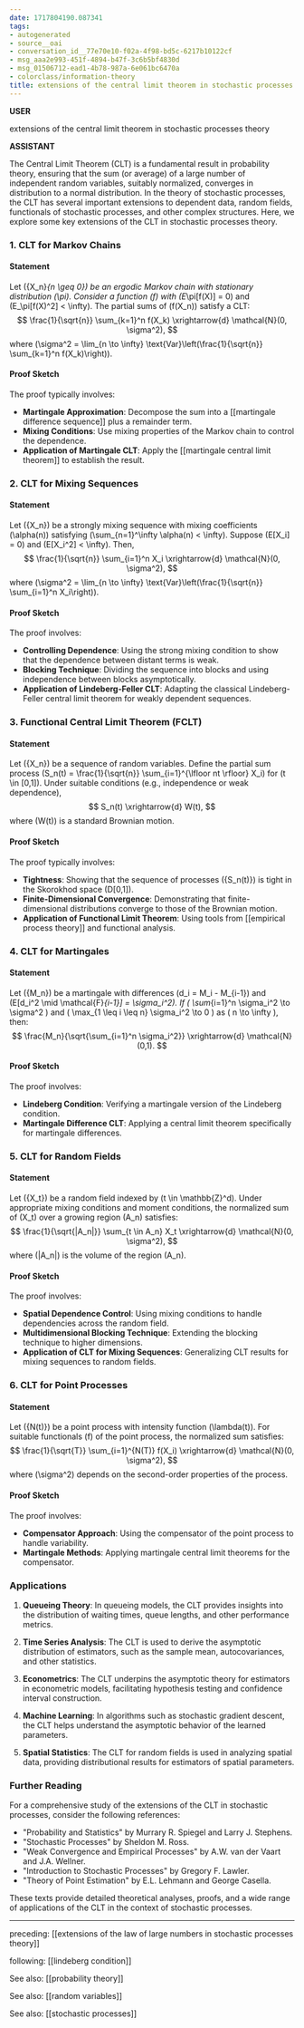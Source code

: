 ```yaml
---
date: 1717804190.087341
tags:
- autogenerated
- source__oai
- conversation_id__77e70e10-f02a-4f98-bd5c-6217b10122cf
- msg_aaa2e993-451f-4894-b47f-3c6b5bf4830d
- msg_01506712-ead1-4b78-987a-6e061bc6470a
- colorclass/information-theory
title: extensions of the central limit theorem in stochastic processes theory
---
```


**USER**

extensions of the central limit theorem in stochastic processes theory


**ASSISTANT**

The Central Limit Theorem (CLT) is a fundamental result in probability theory, ensuring that the sum (or average) of a large number of independent random variables, suitably normalized, converges in distribution to a normal distribution. In the theory of stochastic processes, the CLT has several important extensions to dependent data, random fields, functionals of stochastic processes, and other complex structures. Here, we explore some key extensions of the CLT in stochastic processes theory.

### 1. **CLT for Markov Chains**

#### Statement
Let \(\{X_n\}_{n \geq 0}\) be an ergodic Markov chain with stationary distribution \(\pi\). Consider a function \(f\) with \(E_\pi[f(X)] = 0\) and \(E_\pi[f(X)^2] < \infty\). The partial sums of \(f(X_n)\) satisfy a CLT:
$$ \frac{1}{\sqrt{n}} \sum_{k=1}^n f(X_k) \xrightarrow{d} \mathcal{N}(0, \sigma^2), $$
where \(\sigma^2 = \lim_{n \to \infty} \text{Var}\left(\frac{1}{\sqrt{n}} \sum_{k=1}^n f(X_k)\right)\).

#### Proof Sketch
The proof typically involves:
- **Martingale Approximation**: Decompose the sum into a [[martingale difference sequence]] plus a remainder term.
- **Mixing Conditions**: Use mixing properties of the Markov chain to control the dependence.
- **Application of Martingale CLT**: Apply the [[martingale central limit theorem]] to establish the result.

### 2. **CLT for Mixing Sequences**

#### Statement
Let \(\{X_n\}\) be a strongly mixing sequence with mixing coefficients \(\alpha(n)\) satisfying \(\sum_{n=1}^\infty \alpha(n) < \infty\). Suppose \(E[X_i] = 0\) and \(E[X_i^2] < \infty\). Then,
$$ \frac{1}{\sqrt{n}} \sum_{i=1}^n X_i \xrightarrow{d} \mathcal{N}(0, \sigma^2), $$
where \(\sigma^2 = \lim_{n \to \infty} \text{Var}\left(\frac{1}{\sqrt{n}} \sum_{i=1}^n X_i\right)\).

#### Proof Sketch
The proof involves:
- **Controlling Dependence**: Using the strong mixing condition to show that the dependence between distant terms is weak.
- **Blocking Technique**: Dividing the sequence into blocks and using independence between blocks asymptotically.
- **Application of Lindeberg-Feller CLT**: Adapting the classical Lindeberg-Feller central limit theorem for weakly dependent sequences.

### 3. **Functional Central Limit Theorem (FCLT)**

#### Statement
Let \(\{X_n\}\) be a sequence of random variables. Define the partial sum process \(S_n(t) = \frac{1}{\sqrt{n}} \sum_{i=1}^{\lfloor nt \rfloor} X_i\) for \(t \in [0,1]\). Under suitable conditions (e.g., independence or weak dependence),
$$ S_n(t) \xrightarrow{d} W(t), $$
where \(W(t)\) is a standard Brownian motion.

#### Proof Sketch
The proof typically involves:
- **Tightness**: Showing that the sequence of processes \(\{S_n(t)\}\) is tight in the Skorokhod space \(D[0,1]\).
- **Finite-Dimensional Convergence**: Demonstrating that finite-dimensional distributions converge to those of the Brownian motion.
- **Application of Functional Limit Theorem**: Using tools from [[empirical process theory]] and functional analysis.

### 4. **CLT for Martingales**

#### Statement
Let \(\{M_n\}\) be a martingale with differences \(d_i = M_i - M_{i-1}\) and \(E[d_i^2 \mid \mathcal{F}_{i-1}] = \sigma_i^2\). If \( \sum_{i=1}^n \sigma_i^2 \to \sigma^2 \) and \( \max_{1 \leq i \leq n} \sigma_i^2 \to 0 \) as \( n \to \infty \), then:
$$ \frac{M_n}{\sqrt{\sum_{i=1}^n \sigma_i^2}} \xrightarrow{d} \mathcal{N}(0,1). $$

#### Proof Sketch
The proof involves:
- **Lindeberg Condition**: Verifying a martingale version of the Lindeberg condition.
- **Martingale Difference CLT**: Applying a central limit theorem specifically for martingale differences.

### 5. **CLT for Random Fields**

#### Statement
Let \(\{X_t\}\) be a random field indexed by \(t \in \mathbb{Z}^d\). Under appropriate mixing conditions and moment conditions, the normalized sum of \(X_t\) over a growing region \(A_n\) satisfies:
$$ \frac{1}{\sqrt{|A_n|}} \sum_{t \in A_n} X_t \xrightarrow{d} \mathcal{N}(0, \sigma^2), $$
where \(|A_n|\) is the volume of the region \(A_n\).

#### Proof Sketch
The proof involves:
- **Spatial Dependence Control**: Using mixing conditions to handle dependencies across the random field.
- **Multidimensional Blocking Technique**: Extending the blocking technique to higher dimensions.
- **Application of CLT for Mixing Sequences**: Generalizing CLT results for mixing sequences to random fields.

### 6. **CLT for Point Processes**

#### Statement
Let \(\{N(t)\}\) be a point process with intensity function \(\lambda(t)\). For suitable functionals \(f\) of the point process, the normalized sum satisfies:
$$ \frac{1}{\sqrt{T}} \sum_{i=1}^{N(T)} f(X_i) \xrightarrow{d} \mathcal{N}(0, \sigma^2), $$
where \(\sigma^2\) depends on the second-order properties of the process.

#### Proof Sketch
The proof involves:
- **Compensator Approach**: Using the compensator of the point process to handle variability.
- **Martingale Methods**: Applying martingale central limit theorems for the compensator.

### Applications

1. **Queueing Theory**:
   In queueing models, the CLT provides insights into the distribution of waiting times, queue lengths, and other performance metrics.

2. **Time Series Analysis**:
   The CLT is used to derive the asymptotic distribution of estimators, such as the sample mean, autocovariances, and other statistics.

3. **Econometrics**:
   The CLT underpins the asymptotic theory for estimators in econometric models, facilitating hypothesis testing and confidence interval construction.

4. **Machine Learning**:
   In algorithms such as stochastic gradient descent, the CLT helps understand the asymptotic behavior of the learned parameters.

5. **Spatial Statistics**:
   The CLT for random fields is used in analyzing spatial data, providing distributional results for estimators of spatial parameters.

### Further Reading

For a comprehensive study of the extensions of the CLT in stochastic processes, consider the following references:

- "Probability and Statistics" by Murrary R. Spiegel and Larry J. Stephens.
- "Stochastic Processes" by Sheldon M. Ross.
- "Weak Convergence and Empirical Processes" by A.W. van der Vaart and J.A. Wellner.
- "Introduction to Stochastic Processes" by Gregory F. Lawler.
- "Theory of Point Estimation" by E.L. Lehmann and George Casella.

These texts provide detailed theoretical analyses, proofs, and a wide range of applications of the CLT in the context of stochastic processes.


---

preceding: [[extensions of the law of large numbers in stochastic processes theory]]  


following: [[lindeberg condition]]

See also: [[probability theory]]


See also: [[random variables]]


See also: [[stochastic processes]]